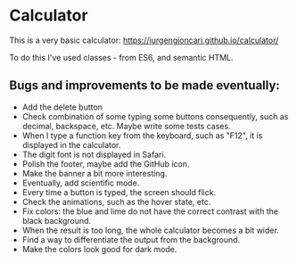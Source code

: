 # Calculator

This is a very basic calculator: https://jurgengjoncari.github.io/calculator/

To do this I've used classes - from ES6, and semantic HTML.

## Bugs and improvements to be made eventually:

- Add the delete button
- Check combination of some typing some buttons consequently, such as decimal, backspace, etc. Maybe write some tests cases. 
- When I type a function key from the keyboard, such as "F12", it is displayed in the calculator. 
- The digit font is not displayed in Safari. 
- Polish the footer, maybe add the GitHub icon. 
- Make the banner a bit more interesting. 
- Eventually, add scientific mode. 
- Every time a button is typed, the screen should flick. 
- Check the animations, such as the hover state, etc. 
- Fix colors: the blue and lime do not have the correct contrast with the black background. 
- When the result is too long, the whole calculator becomes a bit wider. 
- Find a way to differentiate the output from the background. 
- Make the colors look good for dark mode. 